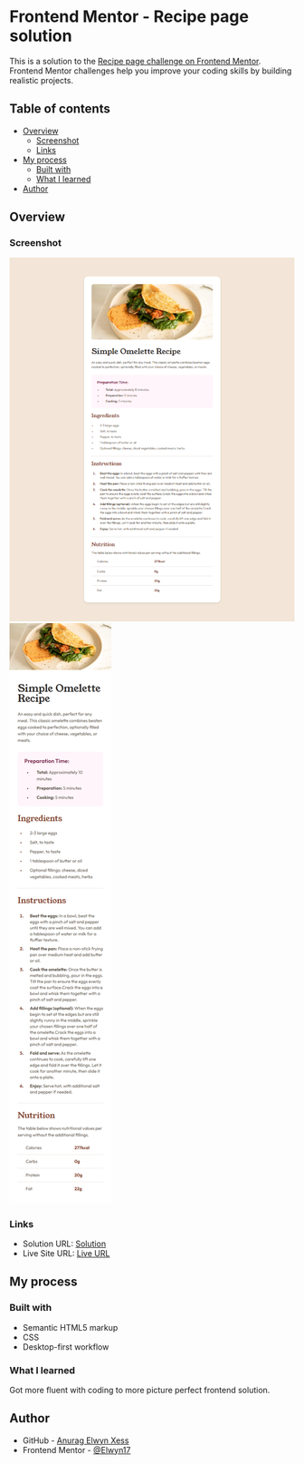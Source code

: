 # Frontend Mentor - Recipe page solution

This is a solution to the [Recipe page challenge on Frontend Mentor](https://www.frontendmentor.io/challenges/recipe-page-KiTsR8QQKm). Frontend Mentor challenges help you improve your coding skills by building realistic projects. 

## Table of contents

- [Overview](#overview)
  - [Screenshot](#screenshot)
  - [Links](#links)
- [My process](#my-process)
  - [Built with](#built-with)
  - [What I learned](#what-i-learned)
- [Author](#author)


## Overview

### Screenshot

![desktop](screenshots/desktop.png)
![mobile](screenshots/mobile.png)



### Links

- Solution URL: [Solution](https://github.com/Elwyn17/recipe-page)
- Live Site URL: [Live URL](https://elwyn17.github.io/recipe-page/)

## My process

### Built with

- Semantic HTML5 markup
- CSS
- Desktop-first workflow



### What I learned

Got more fluent with coding to more picture perfect frontend solution.



## Author

- GitHub - [Anurag Elwyn Xess](https://github.com/Elwyn17)
- Frontend Mentor - [@Elwyn17](https://www.frontendmentor.io/profile/Elwyn17)
